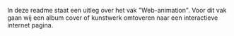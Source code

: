 In deze readme staat een uitleg over het vak "Web-animation". 
Voor dit vak gaan wij een album cover of kunstwerk omtoveren naar een interactieve internet pagina.

